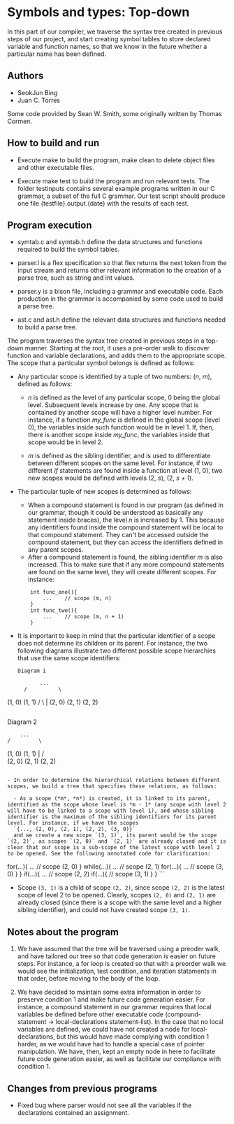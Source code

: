 # Symbols and types: Top-down

In this part of our compiler, we traverse the syntax tree created in previous steps of our project, and start creating symbol tables to store declared variable and function names, so that we know in the future whether a particular name has been defined.

## Authors
- SeokJun Bing
- Juan C. Torres

Some code provided by Sean W. Smith, some originally written by Thomas Cormen.

## How to build and run

- Execute make to build the program, make clean to delete object files and other executable files.

- Execute make test to build the program and run relevant tests. The folder testinputs contains several example programs written in our C grammar, a subset of the full C grammar. Our test script should produce one file {testfile}.output.{date} with the results of each test.

## Program execution

- symtab.c and symtab.h define the data structures and functions required to build the symbol tables.

- parser.l is a flex specification so that flex returns the next token from the input stream and returns other relevant information to the creation of a parse tree, such as string and int values.

- parser.y is a bison file, including a grammar and executable code. Each production in the grammar is accompanied by some code used to build a parse tree.

- ast.c and ast.h define the relevant data structures and functions needed to build a parse tree.


The program traverses the syntax tree created in previous steps in a top-down manner. Starting at the root, it uses a pre-order walk to discover function and variable declarations, and adds them to the appropriate scope. The scope that a particular symbol belongs is defined as follows:

- Any particular scope is identified by a tuple of two numbers: (*n*, *m*), defined as follows:
	- *n* is defined as the level of any particular scope, 0 being the global level. Subsequent levels increase by one. Any scope that is contained by another scope will have a higher level number. For instance, if a function *my_func* is defined in the global scope (level 0), the variables inside such function would be in level 1. If, then, there is another scope inside *my_func*, the variables inside that scope would be in level 2.

	- *m* is defined as the sibling identifier, and is used to differentiate between different scopes on the same level. For instance, if two different *if* statements are found inside a function at level (1, 0), two new scopes would be defined with levels (2, *s*), (2, *s + 1*).


- The particular tuple of new scopes is determined as follows:

	- When a compound statement is found in our program (as defined in our grammar, though it could be understood as basically any statement inside braces), the level *n* is increased by 1. This because any identifiers found inside the compound statement will be local to that compound statement. They can't be accessed outside the compound statement, but they can access the identifiers defined in any parent scopes.
	- After a compound statement is found, the sibling identifier *m* is also increased. This to make sure that if any more compound statements are found on the same level, they will create different scopes. For instance:

	```
		int func_one(){
			...    // scope (m, n)
		}
		int func_two(){
			...    // scope (m, n + 1)
		}
	```

- It is important to keep in mind that the particular identifier of a scope does not determine its children or its parent. For instance, the two following diagrams illustrate two different possible scope hierarchies that use the same scope identifiers:
  ```
  Diagram 1

         ...
    /          \
 (1, 0)        (1, 1)
  /   \           |
(2, 0) (2, 1)    (2, 2)

  ```
  ```
  Diagram 2

        ...
    /         \     
(1, 0)      (1, 1)
   |         /     \
(2, 0)   (2, 1)  (2, 2)
```

- In order to determine the hierarchical relations between different scopes, we build a tree that specifies these relations, as follows:

  - As a scope (*m*, *n*) is created, it is linked to its parent, identified as the scope whose level is *m - 1* (any scope with level 2 will have to be linked to a scope with level 1), and whose sibling identifier is the maximum of the sibling identifiers for its parent level. For instance, if we have the scopes
  `{..., (2, 0), (2, 1), (2, 2), (3, 0)}`
  and we create a new scope `(3, 1)`, its parent would be the scope `(2, 2)`, as scopes `(2, 0)` and `(2, 1)` are already closed and it is clear that our scope is a sub-scope of the latest scope with level 2 to be opened. See the following annotated code for clarification:
  ```
  for(...){
       ...       // scope (2, 0)
  }
  while(...){
       ...       // scope (2, 1)
       for(...){
          ...    // scope (3, 0)
        }
  }
  if(...){
       ...      // scope (2, 2)
       if(...){ // scope (3, 1)
       }
  }
    ```

  - Scope `(3, 1)` is a child of scope `(2, 2)`, since scope `(2, 2)` is the latest scope of level 2 to be opened. Clearly, scopes `(2, 0)` and `(2, 1)` are already closed (since there is a scope with the same level and a higher sibling identifier), and could not have created scope `(3, 1)`.

## Notes about the program

1. We have assumed that the tree will be traversed using a preoder walk, and have tailored our tree so that code generation is easier on future steps. For instance, a for loop is created so that with a preorder walk we would see the initialization, test condition, and iteration stataments in that order, before moving to the body of the loop.

2. We have decided to maintain some extra information in order to preserve condition 1 and make future code generation easier. For instance, a compound statement in our grammar requires that local variables be defined before other executable code (compound-statement -> local-declarations statement-list). In the case that no local variables are defined, we could have not created a node for local-declarations, but this would have made complying with condition 1 harder, as we would have had to handle a special case of pointer manipulation. We have, then, kept an empty node in here to facilitate future code generation easier, as well as facilitate our compliance with condition 1.

## Changes from previous programs

- Fixed bug where parser would not see all the variables if the declarations contained an assignment. 
